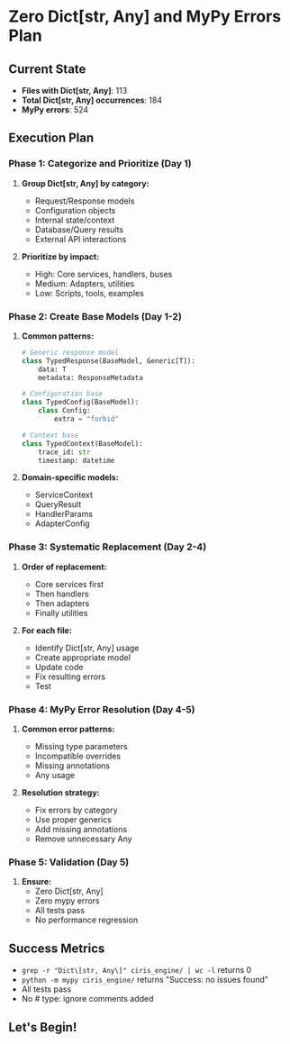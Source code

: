 # Zero Dict[str, Any] and MyPy Errors Plan

## Current State
- **Files with Dict[str, Any]**: 113
- **Total Dict[str, Any] occurrences**: 184
- **MyPy errors**: 524

## Execution Plan

### Phase 1: Categorize and Prioritize (Day 1)
1. **Group Dict[str, Any] by category:**
   - Request/Response models
   - Configuration objects
   - Internal state/context
   - Database/Query results
   - External API interactions

2. **Prioritize by impact:**
   - High: Core services, handlers, buses
   - Medium: Adapters, utilities
   - Low: Scripts, tools, examples

### Phase 2: Create Base Models (Day 1-2)
1. **Common patterns:**
   ```python
   # Generic response model
   class TypedResponse(BaseModel, Generic[T]):
       data: T
       metadata: ResponseMetadata
   
   # Configuration base
   class TypedConfig(BaseModel):
       class Config:
           extra = "forbid"
   
   # Context base
   class TypedContext(BaseModel):
       trace_id: str
       timestamp: datetime
   ```

2. **Domain-specific models:**
   - ServiceContext
   - QueryResult
   - HandlerParams
   - AdapterConfig

### Phase 3: Systematic Replacement (Day 2-4)
1. **Order of replacement:**
   - Core services first
   - Then handlers
   - Then adapters
   - Finally utilities

2. **For each file:**
   - Identify Dict[str, Any] usage
   - Create appropriate model
   - Update code
   - Fix resulting errors
   - Test

### Phase 4: MyPy Error Resolution (Day 4-5)
1. **Common error patterns:**
   - Missing type parameters
   - Incompatible overrides
   - Missing annotations
   - Any usage

2. **Resolution strategy:**
   - Fix errors by category
   - Use proper generics
   - Add missing annotations
   - Remove unnecessary Any

### Phase 5: Validation (Day 5)
1. **Ensure:**
   - Zero Dict[str, Any]
   - Zero mypy errors
   - All tests pass
   - No performance regression

## Success Metrics
- `grep -r "Dict\[str, Any\]" ciris_engine/ | wc -l` returns 0
- `python -m mypy ciris_engine/` returns "Success: no issues found"
- All tests pass
- No # type: ignore comments added

## Let's Begin!